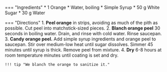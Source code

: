 === "Ingredients"
    * 1 Orange
    * Water, boiling
    * Simple Syrup
        * 50 g White Sugar
        * 30 g Water

=== "Directions"
    1. **Peel orange** in strips, avoiding as much of the pith as possible. Cut peel into matchstick-sized pieces.
    2. **Blanch orange peel** 30 seconds in boiling water. Drain, and rinse with cold water. Rinse saucepan.
    3. **Candy orange peel.** Add simple syrup ingredients and orange peel to saucepan. Stir over medium-low heat until sugar dissolves. Simmer 45 minutes until syrup is thick. Remove peel from mixture.
    4. **Dry** 6-8 hours at room temperature minutes until coating is set and dry.

    !!! tip "We blanch the orange to sanitize it."

[^1]:
    Fenzl, Barbara Pool. ["Dark Chocolate and Orange Tart with Toasted Almonds."](https://www.bonappetit.com/recipe/dark-chocolate-and-orange-tart-with-toasted-almonds) *Bon Appetit.* 7 April 2008.
[^2]:
    Fowler, Damon Lee. ["Simple Candied Orange Peel."](https://www.epicurious.com/recipes/food/views/simple-candied-orange-peel-350798) *Epicurious.* December 2008.
